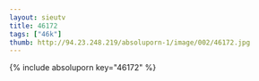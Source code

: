 ```yaml
--- 
layout: sieutv
title: 46172
tags: ["46k"]
thumb: http://94.23.248.219/absoluporn-1/image/002/46172.jpg
---
```

{% include absoluporn key="46172" %} 
